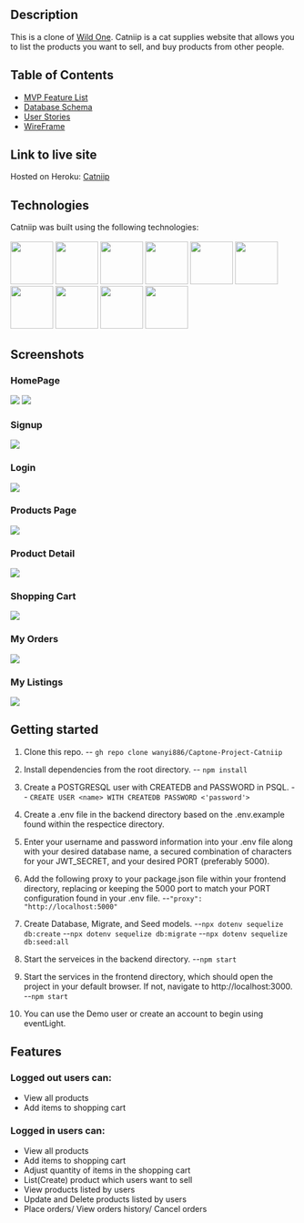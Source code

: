 
## Description

This is a clone of [Wild One](https://wildone.com/). Catniip is a cat supplies website that allows you to list the products you want to sell, and buy products from other people.


## Table of Contents
  - [MVP Feature List](https://github.com/wanyi886/Captone-Project-Catniip/wiki/Feature-List)
  - [Database Schema](https://github.com/wanyi886/Captone-Project-Catniip/wiki/Database-Schema )
  - [User Stories](https://github.com/wanyi886/Captone-Project-Catniip/wiki/User-Stories)
  - [WireFrame](https://github.com/wanyi886/Captone-Project-Catniip/wiki/Wireframe)

## Link to live site

Hosted on Heroku: [Catniip](https://catniip.herokuapp.com/)

## Technologies

Catniip was built using the following technologies:
<br>
<br>
<img src="https://cdn.jsdelivr.net/gh/devicons/devicon/icons/javascript/javascript-plain.svg" style="width:75px;" />
<img src="https://raw.githubusercontent.com/reactjs/reactjs.org/main/src/icons/logo.svg" style="width:75px;">
<img src="https://raw.githubusercontent.com/reduxjs/redux/master/logo/logo.png" style="width:75px;">
<img src="https://cdn.jsdelivr.net/gh/devicons/devicon/icons/nodejs/nodejs-original-wordmark.svg" style="width:75px;" />
<img src="https://cdn.jsdelivr.net/gh/devicons/devicon/icons/express/express-original-wordmark.svg" style="width:75px;" />
<img src="https://cdn.jsdelivr.net/gh/devicons/devicon/icons/postgresql/postgresql-original-wordmark.svg" style="width:75px;" />
<img src="https://cdn.jsdelivr.net/gh/devicons/devicon/icons/sequelize/sequelize-plain-wordmark.svg" style="width:75px;" />
<img src="https://cdn.jsdelivr.net/gh/devicons/devicon/icons/html5/html5-plain-wordmark.svg" style="width:75px;" />
<img src="https://cdn.jsdelivr.net/gh/devicons/devicon/icons/css3/css3-plain-wordmark.svg" style="width:75px;" />
<img src="https://cdn.jsdelivr.net/gh/devicons/devicon/icons/heroku/heroku-plain-wordmark.svg" style="width:75px;" />

## Screenshots

### HomePage
<img src="https://github.com/wanyi886/Captone-Project-Catniip/blob/main/wiki-images/screenshots/01-Homepage-1.png" />
<img src="https://github.com/wanyi886/Captone-Project-Catniip/blob/main/wiki-images/screenshots/02-Homepage-2.png" />

### Signup
<img src="https://github.com/wanyi886/Captone-Project-Catniip/blob/main/wiki-images/screenshots/03-signup-page.png"/>

### Login
<img src="https://github.com/wanyi886/Captone-Project-Catniip/blob/main/wiki-images/screenshots/04-login.png"/>

### Products Page
<img src="https://github.com/wanyi886/Captone-Project-Catniip/blob/main/wiki-images/screenshots/05-products-page.png" />

### Product Detail
<img src="https://github.com/wanyi886/Captone-Project-Catniip/blob/main/wiki-images/screenshots/06-product-detail-page.png" />

### Shopping Cart
<img src="https://github.com/wanyi886/Captone-Project-Catniip/blob/main/wiki-images/screenshots/07-shopping-cart.png" />

### My Orders
<img src="https://github.com/wanyi886/Captone-Project-Catniip/blob/main/wiki-images/screenshots/09-orders-page.png" />

### My Listings
<img src="https://github.com/wanyi886/Captone-Project-Catniip/blob/main/wiki-images/screenshots/10-mylistings.png"/>

## Getting started

1. Clone this repo.
-- `gh repo clone wanyi886/Captone-Project-Catniip`

2. Install dependencies from the root directory.
-- `npm install`

3. Create a POSTGRESQL user with CREATEDB and PASSWORD in PSQL.
-- `CREATE USER <name> WITH CREATEDB PASSWORD <'password'>`

4. Create a .env file in the backend directory based on the .env.example found within the respectice directory.
5. Enter your username and password information into your .env file along with your desired database name, a secured combination of characters for your JWT_SECRET, and your desired PORT (preferably 5000).
6.  Add the following proxy to your package.json file within your frontend directory, replacing or keeping the 5000 port to match your PORT configuration found in your .env file.
--`"proxy": "http://localhost:5000"`
7. Create Database, Migrate, and Seed models.
--`npx dotenv sequelize db:create`
--`npx dotenv sequelize db:migrate`
--`npx dotenv sequelize db:seed:all`
8. Start the serveices in the backend directory.
--`npm start`
9. Start the services in the frontend directory, which should open the project in your default browser. If not, navigate to http://localhost:3000.
--`npm start`
10. You can use the Demo user or create an account to begin using eventLight.



## Features

### Logged out users can:
- View all products
- Add items to shopping cart

### Logged in users can:
- View all products
- Add items to shopping cart
- Adjust quantity of items in the shopping cart
- List(Create) product which users want to sell
- View products listed by users
- Update and Delete products listed by users
- Place orders/ View orders history/ Cancel orders
